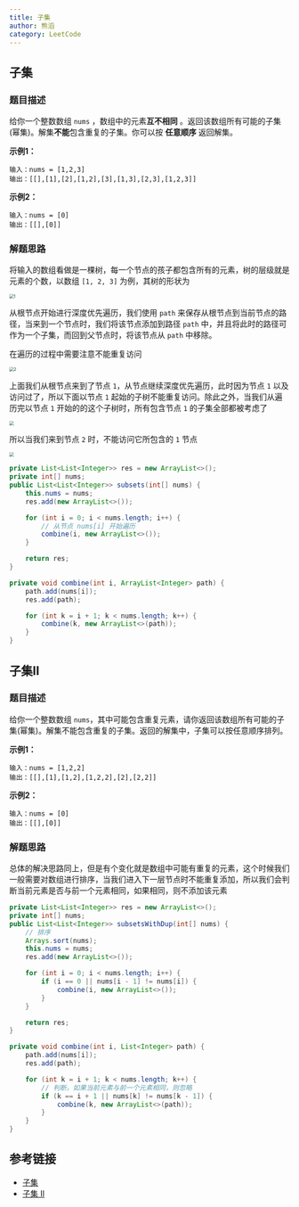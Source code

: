 ```yaml
---
title: 子集
author: 熊滔
category: LeetCode
---
```


## 子集

### 题目描述

给你一个整数数组 `nums` ，数组中的元素**互不相同** 。返回该数组所有可能的子集(幂集)。解集**不能**包含重复的子集。你可以按 **任意顺序** 返回解集。

**示例1：**

```
输入：nums = [1,2,3]
输出：[[],[1],[2],[1,2],[3],[1,3],[2,3],[1,2,3]]
```

**示例2：**

```
输入：nums = [0]
输出：[[],[0]]
```

### 解题思路

将输入的数组看做是一棵树，每一个节点的孩子都包含所有的元素，树的层级就是元素的个数，以数组 `[1, 2, 3]` 为例，其树的形状为

<img src="https://cdn.jsdelivr.net/gh/LastKnightCoder/ImgHosting2/20210627143153.png" alt="1" style="zoom:50%;" />

从根节点开始进行深度优先遍历，我们使用 `path` 来保存从根节点到当前节点的路径，当来到一个节点时，我们将该节点添加到路径 `path` 中，并且将此时的路径可作为一个子集，而回到父节点时，将该节点从 `path` 中移除。

在遍历的过程中需要注意不能重复访问

<img src="https://cdn.jsdelivr.net/gh/LastKnightCoder/ImgHosting2/20210627144012.png" alt="2" style="zoom:50%;" />

上面我们从根节点来到了节点 `1`，从节点继续深度优先遍历，此时因为节点 `1` 以及访问过了，所以下面以节点 `1` 起始的子树不能重复访问。除此之外，当我们从遍历完以节点 `1` 开始的的这个子树时，所有包含节点 `1` 的子集全部都被考虑了

<img src="http://blog-hostimaging.oss-cn-beijing.aliyuncs.com/1624782491878.png" style="zoom:50%;" >

所以当我们来到节点 `2` 时，不能访问它所包含的 `1` 节点

<img src="http://blog-hostimaging.oss-cn-beijing.aliyuncs.com/1624786692900.png" style="zoom: 50%">

```java
private List<List<Integer>> res = new ArrayList<>();
private int[] nums;
public List<List<Integer>> subsets(int[] nums) {
    this.nums = nums;
    res.add(new ArrayList<>());

    for (int i = 0; i < nums.length; i++) {
        // 从节点 nums[i] 开始遍历
        combine(i, new ArrayList<>());
    }

    return res;
}

private void combine(int i, ArrayList<Integer> path) {
    path.add(nums[i]);
    res.add(path);

    for (int k = i + 1; k < nums.length; k++) {
        combine(k, new ArrayList<>(path));
    }
}
```

## 子集II

### 题目描述

给你一个整数数组 `nums`，其中可能包含重复元素，请你返回该数组所有可能的子集(幂集)。解集不能包含重复的子集。返回的解集中，子集可以按任意顺序排列。

**示例1：**

```
输入：nums = [1,2,2]
输出：[[],[1],[1,2],[1,2,2],[2],[2,2]]
```

**示例2：**

```
输入：nums = [0]
输出：[[],[0]]
```

### 解题思路

总体的解决思路同上，但是有个变化就是数组中可能有重复的元素，这个时候我们一般需要对数组进行排序，当我们进入下一层节点时不能重复添加，所以我们会判断当前元素是否与前一个元素相同，如果相同，则不添加该元素

```java
private List<List<Integer>> res = new ArrayList<>();
private int[] nums;
public List<List<Integer>> subsetsWithDup(int[] nums) {
    // 排序
    Arrays.sort(nums);
    this.nums = nums;
    res.add(new ArrayList<>());

    for (int i = 0; i < nums.length; i++) {
        if (i == 0 || nums[i - 1] != nums[i]) {
            combine(i, new ArrayList<>());
        }
    }

    return res;
}

private void combine(int i, List<Integer> path) {
    path.add(nums[i]);
    res.add(path);

    for (int k = i + 1; k < nums.length; k++) {
        // 判断，如果当前元素与前一个元素相同，则忽略
        if (k == i + 1 || nums[k] != nums[k - 1]) {
            combine(k, new ArrayList<>(path));
        }
    }
}
```

## 参考链接

- [子集](https://leetcode-cn.com/problems/subsets/)
- [子集 II](https://leetcode-cn.com/problems/subsets-ii/)